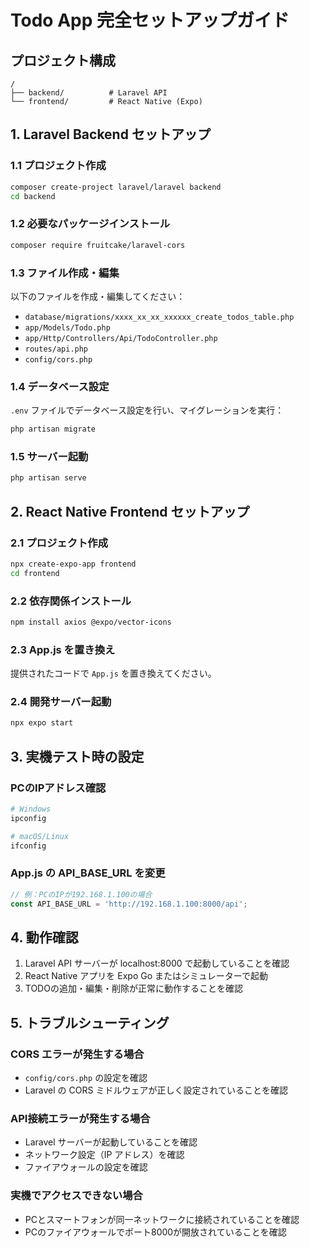 # Todo App 完全セットアップガイド

## プロジェクト構成

```
/
├── backend/          # Laravel API
└── frontend/         # React Native (Expo)
```

## 1. Laravel Backend セットアップ

### 1.1 プロジェクト作成
```bash
composer create-project laravel/laravel backend
cd backend
```

### 1.2 必要なパッケージインストール
```bash
composer require fruitcake/laravel-cors
```

### 1.3 ファイル作成・編集
以下のファイルを作成・編集してください：

- `database/migrations/xxxx_xx_xx_xxxxxx_create_todos_table.php`
- `app/Models/Todo.php`
- `app/Http/Controllers/Api/TodoController.php`
- `routes/api.php`
- `config/cors.php`

### 1.4 データベース設定
`.env` ファイルでデータベース設定を行い、マイグレーションを実行：

```bash
php artisan migrate
```

### 1.5 サーバー起動
```bash
php artisan serve
```

## 2. React Native Frontend セットアップ

### 2.1 プロジェクト作成
```bash
npx create-expo-app frontend
cd frontend
```

### 2.2 依存関係インストール
```bash
npm install axios @expo/vector-icons
```

### 2.3 App.js を置き換え
提供されたコードで `App.js` を置き換えてください。

### 2.4 開発サーバー起動
```bash
npx expo start
```

## 3. 実機テスト時の設定

### PCのIPアドレス確認
```bash
# Windows
ipconfig

# macOS/Linux
ifconfig
```

### App.js の API_BASE_URL を変更
```javascript
// 例：PCのIPが192.168.1.100の場合
const API_BASE_URL = 'http://192.168.1.100:8000/api';
```

## 4. 動作確認

1. Laravel API サーバーが localhost:8000 で起動していることを確認
2. React Native アプリを Expo Go またはシミュレーターで起動
3. TODOの追加・編集・削除が正常に動作することを確認

## 5. トラブルシューティング

### CORS エラーが発生する場合
- `config/cors.php` の設定を確認
- Laravel の CORS ミドルウェアが正しく設定されていることを確認

### API接続エラーが発生する場合
- Laravel サーバーが起動していることを確認
- ネットワーク設定（IP アドレス）を確認
- ファイアウォールの設定を確認

### 実機でアクセスできない場合
- PCとスマートフォンが同一ネットワークに接続されていることを確認
- PCのファイアウォールでポート8000が開放されていることを確認